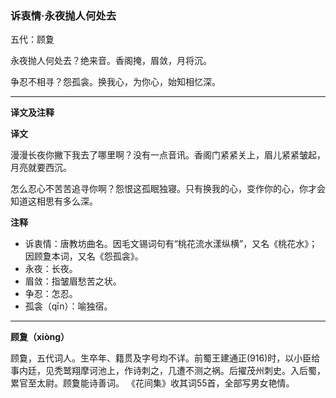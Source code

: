 ### 诉衷情·永夜抛人何处去

五代：顾夐

永夜抛人何处去？绝来音。香阁掩，眉敛，月将沉。

争忍不相寻？怨孤衾。换我心，为你心，始知相忆深。

---

**译文及注释**

**译文**

漫漫长夜你撇下我去了哪里啊？没有一点音讯。香阁门紧紧关上，眉儿紧紧皱起，月亮就要西沉。

怎么忍心不苦苦追寻你啊？怨恨这孤眠独寝。只有换我的心，变作你的心，你才会知道这相思有多么深。

**注释**

* 诉衷情：唐教坊曲名。因毛文锡词句有“桃花流水漾纵横”，又名《桃花水》；因顾夐本词，又名《怨孤衾》。
* 永夜：长夜。
* 眉敛：指皱眉愁苦之状。
* 争忍：怎忍。
* 孤衾（qīn）：喻独宿。

---

**顾夐（xiòng）**

顾敻，五代词人。生卒年、籍贯及字号均不详。前蜀王建通正(916)时，以小臣给事内廷，见秃鹫翔摩诃池上，作诗刺之，几遭不测之祸。后擢茂州刺史。入后蜀，累官至太尉。顾夐能诗善词。 《花间集》收其词55首，全部写男女艳情。


